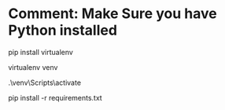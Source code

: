 # Comment: Make Sure you have Python installed 
pip install virtualenv

virtualenv venv

.\venv\Scripts\activate

pip install -r requirements.txt

